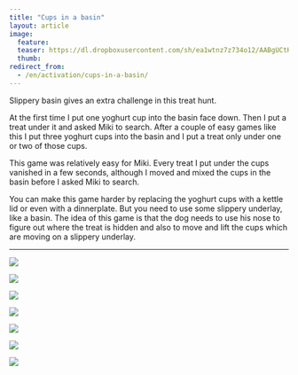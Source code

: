 ```yaml
---
title: "Cups in a basin"
layout: article
image:
  feature:
  teaser: https://dl.dropboxusercontent.com/sh/ea1wtnz7z734o12/AABgUCtKlD9VAQM6WBT1yWVua/aktivointi/kupit-vadissa/DSC40120-245px.jpg
  thumb:
redirect_from:
  - /en/activation/cups-in-a-basin/
---
```


Slippery basin gives an extra challenge in this treat hunt.

At the first time I put one yoghurt cup into the basin face down. Then I put a treat under it and asked Miki to search. After a couple of easy games like this I put three yoghurt cups into the basin and I put a treat only under one or two of those cups.

This game was relatively easy for Miki. Every treat I put under the cups vanished in a few seconds, although I moved and mixed the cups in the basin before I asked Miki to search.

You can make this game harder by replacing the yoghurt cups with a kettle lid or even with a dinnerplate. But you need to use some slippery underlay, like a basin. The idea of this game is that the dog needs to use his nose to figure out where the treat is hidden and also to move and lift the cups which are moving on a slippery underlay.

---

[![](https://dl.dropboxusercontent.com/sh/ea1wtnz7z734o12/AABy27U8r6Qc0mdFkTIh3xI9a/aktivointi/kupit-vadissa/DSC39827-800px.jpg)](https://dl.dropboxusercontent.com/sh/ea1wtnz7z734o12/AABUC_3oCASCyREqIluYXe6wa/aktivointi/kupit-vadissa/DSC39827.jpg)

[![](https://dl.dropboxusercontent.com/sh/ea1wtnz7z734o12/AAA8TiyBFUAanTyLsYfQleh3a/aktivointi/kupit-vadissa/DSC39865-800px.jpg)](https://dl.dropboxusercontent.com/sh/ea1wtnz7z734o12/AADpRbzU4eNj2blbwrngcqUWa/aktivointi/kupit-vadissa/DSC39865.jpg)

[![](https://dl.dropboxusercontent.com/sh/ea1wtnz7z734o12/AAAmV05-OCiAeAs3O9IWWEVja/aktivointi/kupit-vadissa/DSC39946-800px.jpg)](https://dl.dropboxusercontent.com/sh/ea1wtnz7z734o12/AAD6Jq6crWwOgOxdPWptb_qda/aktivointi/kupit-vadissa/DSC39946.jpg)

[![](https://dl.dropboxusercontent.com/sh/ea1wtnz7z734o12/AADsq9tlPvXIzqQwTMpf-WKaa/aktivointi/kupit-vadissa/DSC40043-800px.jpg)](https://dl.dropboxusercontent.com/sh/ea1wtnz7z734o12/AABheLfKj_TVeGQYHca5dUMva/aktivointi/kupit-vadissa/DSC40043.jpg)

[![](https://dl.dropboxusercontent.com/sh/ea1wtnz7z734o12/AADW7-v9klIoctktOmwnebTza/aktivointi/kupit-vadissa/DSC40103-800px.jpg)](https://dl.dropboxusercontent.com/sh/ea1wtnz7z734o12/AAA3kaZmvdkPGOc48GRELWV4a/aktivointi/kupit-vadissa/DSC40103.jpg)

[![](https://dl.dropboxusercontent.com/sh/ea1wtnz7z734o12/AADTkNbR_bTi5Lvdnc_lDJJ6a/aktivointi/kupit-vadissa/DSC40177-800px.jpg)](https://dl.dropboxusercontent.com/sh/ea1wtnz7z734o12/AABUaxlNTDxIwHNvi4jA2VESa/aktivointi/kupit-vadissa/DSC40177.jpg)

[![](https://dl.dropboxusercontent.com/sh/ea1wtnz7z734o12/AABJdDXq7v-vnZTrOMaL1sJRa/aktivointi/kupit-vadissa/DSC42477-800px.jpg)](https://dl.dropboxusercontent.com/sh/ea1wtnz7z734o12/AADVceS7c0EYyE8zccm0gUena/aktivointi/kupit-vadissa/DSC42477.jpg)
